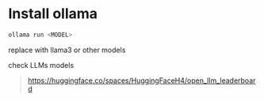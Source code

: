 # Install ollama

```bash
ollama run <MODEL>
```

replace <MODEL> with llama3 or other models


check LLMs models

> https://huggingface.co/spaces/HuggingFaceH4/open_llm_leaderboard